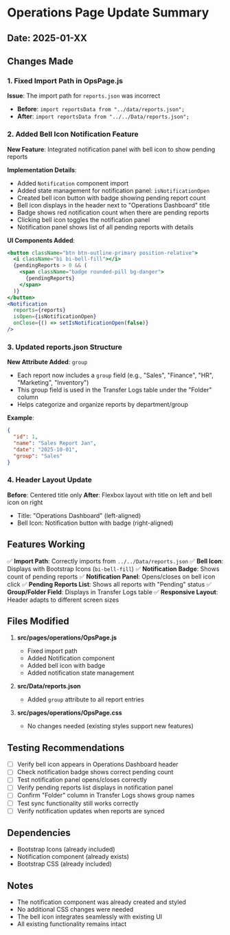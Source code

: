 # Operations Page Update Summary

## Date: 2025-01-XX

## Changes Made

### 1. Fixed Import Path in OpsPage.js
**Issue**: The import path for `reports.json` was incorrect
- **Before**: `import reportsData from "../data/reports.json";`
- **After**: `import reportsData from "../../Data/reports.json";`

### 2. Added Bell Icon Notification Feature
**New Feature**: Integrated notification panel with bell icon to show pending reports

**Implementation Details**:
- Added `Notification` component import
- Added state management for notification panel: `isNotificationOpen`
- Created bell icon button with badge showing pending report count
- Bell icon displays in the header next to "Operations Dashboard" title
- Badge shows red notification count when there are pending reports
- Clicking bell icon toggles the notification panel
- Notification panel shows list of all pending reports with details

**UI Components Added**:
```jsx
<button className="btn btn-outline-primary position-relative">
  <i className="bi bi-bell-fill"></i>
  {pendingReports > 0 && (
    <span className="badge rounded-pill bg-danger">
      {pendingReports}
    </span>
  )}
</button>
<Notification
  reports={reports}
  isOpen={isNotificationOpen}
  onClose={() => setIsNotificationOpen(false)}
/>
```

### 3. Updated reports.json Structure
**New Attribute Added**: `group`
- Each report now includes a `group` field (e.g., "Sales", "Finance", "HR", "Marketing", "Inventory")
- This group field is used in the Transfer Logs table under the "Folder" column
- Helps categorize and organize reports by department/group

**Example**:
```json
{
  "id": 1,
  "name": "Sales Report Jan",
  "date": "2025-10-01",
  "group": "Sales"
}
```

### 4. Header Layout Update
**Before**: Centered title only
**After**: Flexbox layout with title on left and bell icon on right
- Title: "Operations Dashboard" (left-aligned)
- Bell Icon: Notification button with badge (right-aligned)

## Features Working

✅ **Import Path**: Correctly imports from `../../Data/reports.json`
✅ **Bell Icon**: Displays with Bootstrap Icons (`bi-bell-fill`)
✅ **Notification Badge**: Shows count of pending reports
✅ **Notification Panel**: Opens/closes on bell icon click
✅ **Pending Reports List**: Shows all reports with "Pending" status
✅ **Group/Folder Field**: Displays in Transfer Logs table
✅ **Responsive Layout**: Header adapts to different screen sizes

## Files Modified

1. **src/pages/operations/OpsPage.js**
   - Fixed import path
   - Added Notification component
   - Added bell icon with badge
   - Added notification state management

2. **src/Data/reports.json**
   - Added `group` attribute to all report entries

3. **src/pages/operations/OpsPage.css**
   - No changes needed (existing styles support new features)

## Testing Recommendations

- [ ] Verify bell icon appears in Operations Dashboard header
- [ ] Check notification badge shows correct pending count
- [ ] Test notification panel opens/closes correctly
- [ ] Verify pending reports list displays in notification panel
- [ ] Confirm "Folder" column in Transfer Logs shows group names
- [ ] Test sync functionality still works correctly
- [ ] Verify notification updates when reports are synced

## Dependencies

- Bootstrap Icons (already included)
- Notification component (already exists)
- Bootstrap CSS (already included)

## Notes

- The notification component was already created and styled
- No additional CSS changes were needed
- The bell icon integrates seamlessly with existing UI
- All existing functionality remains intact
